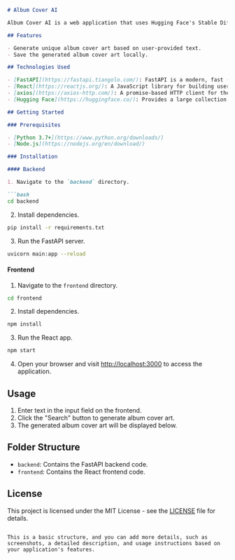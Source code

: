 ```markdown
# Album Cover AI

Album Cover AI is a web application that uses Hugging Face's Stable Diffusion 2.1 model to generate album cover art based on user input. This repository contains both the frontend and backend code for the application.

## Features

- Generate unique album cover art based on user-provided text.
- Save the generated album cover art locally.

## Technologies Used

- [FastAPI](https://fastapi.tiangolo.com/): FastAPI is a modern, fast (high-performance), web framework for building APIs with Python 3.7+.
- [React](https://reactjs.org/): A JavaScript library for building user interfaces.
- [axios](https://axios-http.com/): A promise-based HTTP client for the browser and Node.js.
- [Hugging Face](https://huggingface.co/): Provides a large collection of pre-trained models for natural language processing and computer vision.

## Getting Started

### Prerequisites

- [Python 3.7+](https://www.python.org/downloads/)
- [Node.js](https://nodejs.org/en/download/)

### Installation

#### Backend

1. Navigate to the `backend` directory.

```bash
cd backend
```

2. Install dependencies.

```bash
pip install -r requirements.txt
```

3. Run the FastAPI server.

```bash
uvicorn main:app --reload
```

#### Frontend

1. Navigate to the `frontend` directory.

```bash
cd frontend
```

2. Install dependencies.

```bash
npm install
```

3. Run the React app.

```bash
npm start
```

4. Open your browser and visit [http://localhost:3000](http://localhost:3000) to access the application.

## Usage

1. Enter text in the input field on the frontend.
2. Click the "Search" button to generate album cover art.
3. The generated album cover art will be displayed below.

## Folder Structure

- `backend`: Contains the FastAPI backend code.
- `frontend`: Contains the React frontend code.

## License

This project is licensed under the MIT License - see the [LICENSE](LICENSE) file for details.
```

This is a basic structure, and you can add more details, such as screenshots, a detailed description, and usage instructions based on your application's features.